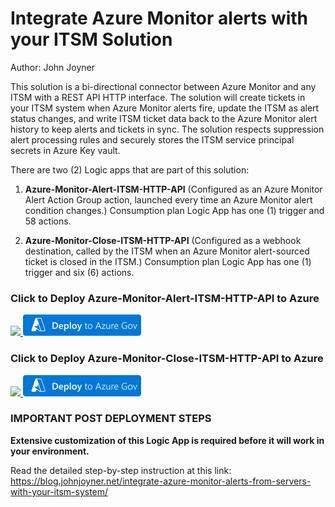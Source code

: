 # Integrate Azure Monitor alerts with your ITSM Solution
Author: John Joyner

This solution is a bi-directional connector between Azure Monitor and any ITSM with a REST API HTTP interface. The solution will create tickets in your ITSM system when Azure Monitor alerts fire, update the ITSM as alert status changes, and write ITSM ticket data back to the Azure Monitor alert history to keep alerts and tickets in sync. The solution respects suppression alert processing rules and securely stores the ITSM service principal secrets in Azure Key vault.

There are two (2) Logic apps that are part of this solution:

1. <b>Azure-Monitor-Alert-ITSM-HTTP-API</b> (Configured as an Azure Monitor Alert Action Group action, launched every time an Azure Monitor alert condition changes.) Consumption plan Logic App has one (1) trigger and 58 actions.

2. <b>Azure-Monitor-Close-ITSM-HTTP-API</b> (Configured as a webhook destination, called by the ITSM when an Azure Monitor alert-sourced ticket is closed in the ITSM.) Consumption plan Logic App has one (1) trigger and six (6) actions.

### Click to Deploy Azure-Monitor-Alert-ITSM-HTTP-API to Azure

<a href="https://portal.azure.com/#create/Microsoft.Template/uri/https%3A%2F%2Fraw.githubusercontent.com%2Fjohn-joyner%2FMicrosoft.Logic%2Frefs%2Fheads%2Fmain%2FIntegrate-Azure-Monitor-alerts-with-your-ITSM-Solution%2FAzure-Monitor-Alert-ITSM-HTTP-API.json" target="_blank">
    <img src="https://aka.ms/deploytoazurebutton"/>
</a>

<a href="https://portal.azure.us/#create/Microsoft.Template/uri/https%3A%2F%2Fraw.githubusercontent.com%2Fjohn-joyner%2FMicrosoft.Logic%2Frefs%2Fheads%2Fmain%2FIntegrate-Azure-Monitor-alerts-with-your-ITSM-Solution%2FAzure-Monitor-Alert-ITSM-HTTP-API.json" target="_blank">
<img src="https://raw.githubusercontent.com/Azure/azure-quickstart-templates/master/1-CONTRIBUTION-GUIDE/images/deploytoazuregov.png"/>
</a>

### Click to Deploy Azure-Monitor-Close-ITSM-HTTP-API to Azure

<a href="https://portal.azure.com/#create/Microsoft.Template/uri/https%3A%2F%2Fraw.githubusercontent.com%2Fjohn-joyner%2FMicrosoft.Logic%2Frefs%2Fheads%2Fmain%2FIntegrate-Azure-Monitor-alerts-with-your-ITSM-Solution%2FAzure-Monitor-Close-ITSM-HTTP-API.json" target="_blank">
    <img src="https://aka.ms/deploytoazurebutton"/>
</a>

<a href="https://portal.azure.us/#create/Microsoft.Template/uri/https%3A%2F%2Fraw.githubusercontent.com%2Fjohn-joyner%2FMicrosoft.Logic%2Frefs%2Fheads%2Fmain%2FIntegrate-Azure-Monitor-alerts-with-your-ITSM-Solution%2FAzure-Monitor-Close-ITSM-HTTP-API.json" target="_blank">
<img src="https://raw.githubusercontent.com/Azure/azure-quickstart-templates/master/1-CONTRIBUTION-GUIDE/images/deploytoazuregov.png"/>
</a>

### IMPORTANT POST DEPLOYMENT STEPS

<b>Extensive customization of this Logic App is required before it will work in your environment.</b> 

Read the detailed step-by-step instruction at this link: https://blog.johnjoyner.net/integrate-azure-monitor-alerts-from-servers-with-your-itsm-system/

